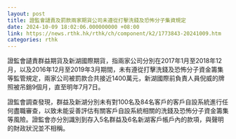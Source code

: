 ```yaml
---
layout: post
title: 證監會讉責及罰款兩家期貨公司未遵從打擊洗錢及恐怖分子集資規定
date: 2024-10-09 18:02:06.000000000 +08:00
link: https://news.rthk.hk/rthk/ch/component/k2/1773843-20241009.htm
categories: rthk
---
```


證監會讉責群益期貨及新湖國際期貨，指兩家公司分別在2017年1月至2018年12月，以及2016年12月至2019年3月期間，未有遵從打擊洗錢及恐怖分子資金籌集等監管規定，兩家公司被罰款合共接近1400萬元，新湖國際前負責人員倪威的牌照被吊銷9個月，直至明年7月7日。

證監會調查發現，群益及新湖分別未有對100名及84名客戶的客戶自設系統進行任何盡職審查，以致未能妥善評估有關客戶自設系統相關的洗錢及恐怖分子資金籌集等風險。證監會亦分別識別到存入5名群益及6名新湖客戶帳戶內的款項，與聲明的財政狀況並不相稱。
